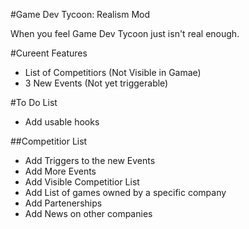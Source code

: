 #Game Dev Tycoon: Realism Mod

When you feel Game Dev Tycoon just isn't real enough.

#Cureent Features

* List of Competitiors (Not Visible in Gamae)
* 3 New Events (Not yet triggerable)

#To Do List

* Add usable hooks

##Competitior List

* Add Triggers to the new Events
* Add More Events
* Add Visible Competitior List
* Add List of games owned by a specific company
* Add Partenerships
* Add News on other companies

